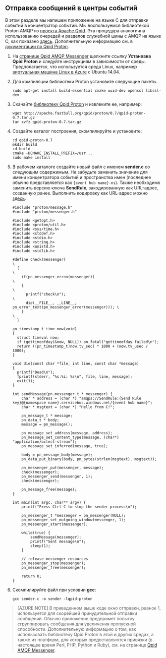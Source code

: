 ## Отправка сообщений в центры событий

В этом разделе мы напишем приложение на языке C для отправки событий в концентратор событий. Мы воспользуемся библиотекой Proton AMQP из [проекта Apache Qpid](http://qpid.apache.org/). Эта процедура аналогична использованию очередей и разделов служебной шины с AMQP на языке C, как показано [здесь](https://code.msdn.microsoft.com/Using-Apache-Qpid-Proton-C-afd76504). Дополнительную информацию см. в [документации по Qpid Proton](http://qpid.apache.org/proton/index.html).

1. На [странице Qpid AMQP Messenger](http://qpid.apache.org/components/messenger/index.html) щелкните ссылку **Установка Qpid Proton** и следуйте инструкциям в зависимости от среды. Предполагается, что используется среда Linux, например [виртуальная машина Linux в Azure](../virtual-machines/virtual-machines-linux-tutorial.md) с Ubuntu 14.04.

2. Для компиляции библиотеки Proton установите следующие пакеты.

	```
	sudo apt-get install build-essential cmake uuid-dev openssl libssl-dev
	```

3. Скачайте [библиотеку Qpid Proton](http://qpid.apache.org/proton/index.html) и извлеките ее, например:

	```
	wget http://apache.fastbull.org/qpid/proton/0.7/qpid-proton-0.7.tar.gz
	tar xvfz qpid-proton-0.7.tar.gz
	```

4. Создайте каталог построения, скомпилируйте и установите:

	```
	cd qpid-proton-0.7
	mkdir build
	cd build
	cmake -DCMAKE_INSTALL_PREFIX=/usr ..
	sudo make install
	```

5. В рабочем каталоге создайте новый файл с именем **sender.c** со следующим содержимым. Не забудьте заменить значение для имени концентратора событий и пространства имен (последнее обычно представляется как `{event hub name}-ns`). Также необходимо заменить версию ключа **SendRule**, закодированную как URL-адрес, созданную ранее. Выполнить кодировку как URL-адрес можно [здесь](http://www.w3schools.com/tags/ref_urlencode.asp).

	```
	#include "proton/message.h"
	#include "proton/messenger.h"
	
	#include <getopt.h>
	#include <proton/util.h>
	#include <sys/time.h>
	#include <stddef.h>
	#include <stdio.h>
	#include <string.h>
	#include <unistd.h>
	#include <stdlib.h>
	
	#define check(messenger)                                                     \
	  {                                                                          \
	    if(pn_messenger_errno(messenger))                                        \
	    {                                                                        \
	      printf("check\n");													 \
	      die(__FILE__, __LINE__, pn_error_text(pn_messenger_error(messenger))); \
	    }                                                                        \
	  }  
	
	pn_timestamp_t time_now(void)
	{
	  struct timeval now;
	  if (gettimeofday(&now, NULL)) pn_fatal("gettimeofday failed\n");
	  return ((pn_timestamp_t)now.tv_sec) * 1000 + (now.tv_usec / 1000);
	}  
	
	void die(const char *file, int line, const char *message)
	{
	  printf("Dead\n");
	  fprintf(stderr, "%s:%i: %s\n", file, line, message);
	  exit(1);
	}
	
	int sendMessage(pn_messenger_t * messenger) {
		char * address = (char *) "amqps://SendRule:{Send Rule key}@{namespace name}.servicebus.windows.net/{event hub name}";
		char * msgtext = (char *) "Hello from C!";
	
		pn_message_t * message;
		pn_data_t * body;
		message = pn_message();
	
		pn_message_set_address(message, address);
		pn_message_set_content_type(message, (char*) "application/octect-stream");
		pn_message_set_inferred(message, true);
	
		body = pn_message_body(message);
		pn_data_put_binary(body, pn_bytes(strlen(msgtext), msgtext));
	
		pn_messenger_put(messenger, message);
		check(messenger);
		pn_messenger_send(messenger, 1);
		check(messenger);
	
		pn_message_free(message);
	}
	
	int main(int argc, char** argv) {
		printf("Press Ctrl-C to stop the sender process\n");
	
		pn_messenger_t *messenger = pn_messenger(NULL);
		pn_messenger_set_outgoing_window(messenger, 1);
		pn_messenger_start(messenger);
	
		while(true) {
			sendMessage(messenger);
			printf("Sent message\n");
			sleep(1);
		}
	
		// release messenger resources
		pn_messenger_stop(messenger);
		pn_messenger_free(messenger);
	
		return 0;
	}
	```

6. Скомпилируйте файл при условии **gcc**:

	```
	gcc sender.c -o sender -lqpid-proton
	```

> [AZURE.NOTE] В приведенном выше коде окно отправки, равное 1, используется для скорейшей принудительной отправки сообщений. Обычно приложение предпримет попытку сгруппировать сообщения для увеличения пропускной способности. Дополнительную информацию о том, как использовать библиотеку Qpid Proton в этой и других средах, а также из платформ, для которых предоставляются привязки (в настоящее время Perl, PHP, Python и Ruby), см. на странице [Qpid AMQP Messenger](http://qpid.apache.org/components/messenger/index.html).

<!---HONumber=AcomDC_0204_2016-->